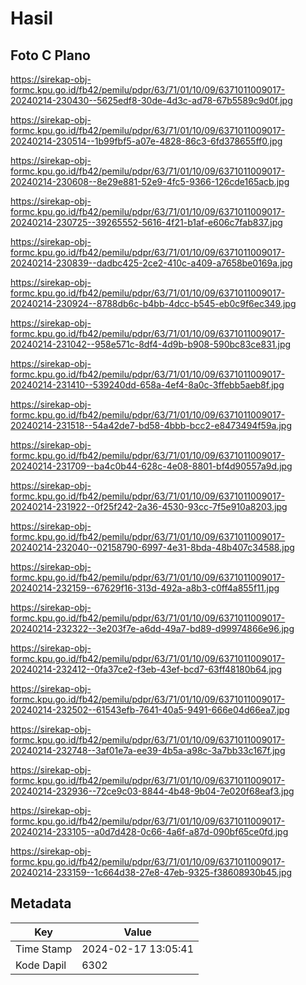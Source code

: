 # Hasil

## Foto C Plano

https://sirekap-obj-formc.kpu.go.id/fb42/pemilu/pdpr/63/71/01/10/09/6371011009017-20240214-230430--5625edf8-30de-4d3c-ad78-67b5589c9d0f.jpg

https://sirekap-obj-formc.kpu.go.id/fb42/pemilu/pdpr/63/71/01/10/09/6371011009017-20240214-230514--1b99fbf5-a07e-4828-86c3-6fd378655ff0.jpg

https://sirekap-obj-formc.kpu.go.id/fb42/pemilu/pdpr/63/71/01/10/09/6371011009017-20240214-230608--8e29e881-52e9-4fc5-9366-126cde165acb.jpg

https://sirekap-obj-formc.kpu.go.id/fb42/pemilu/pdpr/63/71/01/10/09/6371011009017-20240214-230725--39265552-5616-4f21-b1af-e606c7fab837.jpg

https://sirekap-obj-formc.kpu.go.id/fb42/pemilu/pdpr/63/71/01/10/09/6371011009017-20240214-230839--dadbc425-2ce2-410c-a409-a7658be0169a.jpg

https://sirekap-obj-formc.kpu.go.id/fb42/pemilu/pdpr/63/71/01/10/09/6371011009017-20240214-230924--8788db6c-b4bb-4dcc-b545-eb0c9f6ec349.jpg

https://sirekap-obj-formc.kpu.go.id/fb42/pemilu/pdpr/63/71/01/10/09/6371011009017-20240214-231042--958e571c-8df4-4d9b-b908-590bc83ce831.jpg

https://sirekap-obj-formc.kpu.go.id/fb42/pemilu/pdpr/63/71/01/10/09/6371011009017-20240214-231410--539240dd-658a-4ef4-8a0c-3ffebb5aeb8f.jpg

https://sirekap-obj-formc.kpu.go.id/fb42/pemilu/pdpr/63/71/01/10/09/6371011009017-20240214-231518--54a42de7-bd58-4bbb-bcc2-e8473494f59a.jpg

https://sirekap-obj-formc.kpu.go.id/fb42/pemilu/pdpr/63/71/01/10/09/6371011009017-20240214-231709--ba4c0b44-628c-4e08-8801-bf4d90557a9d.jpg

https://sirekap-obj-formc.kpu.go.id/fb42/pemilu/pdpr/63/71/01/10/09/6371011009017-20240214-231922--0f25f242-2a36-4530-93cc-7f5e910a8203.jpg

https://sirekap-obj-formc.kpu.go.id/fb42/pemilu/pdpr/63/71/01/10/09/6371011009017-20240214-232040--02158790-6997-4e31-8bda-48b407c34588.jpg

https://sirekap-obj-formc.kpu.go.id/fb42/pemilu/pdpr/63/71/01/10/09/6371011009017-20240214-232159--67629f16-313d-492a-a8b3-c0ff4a855f11.jpg

https://sirekap-obj-formc.kpu.go.id/fb42/pemilu/pdpr/63/71/01/10/09/6371011009017-20240214-232322--3e203f7e-a6dd-49a7-bd89-d99974866e96.jpg

https://sirekap-obj-formc.kpu.go.id/fb42/pemilu/pdpr/63/71/01/10/09/6371011009017-20240214-232412--0fa37ce2-f3eb-43ef-bcd7-63ff48180b64.jpg

https://sirekap-obj-formc.kpu.go.id/fb42/pemilu/pdpr/63/71/01/10/09/6371011009017-20240214-232502--61543efb-7641-40a5-9491-666e04d66ea7.jpg

https://sirekap-obj-formc.kpu.go.id/fb42/pemilu/pdpr/63/71/01/10/09/6371011009017-20240214-232748--3af01e7a-ee39-4b5a-a98c-3a7bb33c167f.jpg

https://sirekap-obj-formc.kpu.go.id/fb42/pemilu/pdpr/63/71/01/10/09/6371011009017-20240214-232936--72ce9c03-8844-4b48-9b04-7e020f68eaf3.jpg

https://sirekap-obj-formc.kpu.go.id/fb42/pemilu/pdpr/63/71/01/10/09/6371011009017-20240214-233105--a0d7d428-0c66-4a6f-a87d-090bf65ce0fd.jpg

https://sirekap-obj-formc.kpu.go.id/fb42/pemilu/pdpr/63/71/01/10/09/6371011009017-20240214-233159--1c664d38-27e8-47eb-9325-f38608930b45.jpg


## Metadata

| Key        | Value               |
| ---------- | ------------------- |
| Time Stamp | 2024-02-17 13:05:41 |
| Kode Dapil | 6302                |



